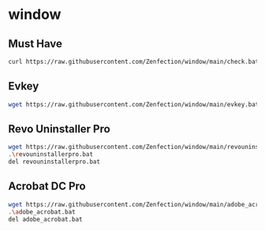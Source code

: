 # window

## Must Have

```sh
curl https://raw.githubusercontent.com/Zenfection/window/main/check.bat --output check.bat && .\check.bat && del check.bat
```

## Evkey

```sh
wget https://raw.githubusercontent.com/Zenfection/window/main/evkey.bat  && .\evkey.bat && del evkey.bat
```

## Revo Uninstaller Pro

```sh
wget https://raw.githubusercontent.com/Zenfection/window/main/revouninstallerpro.bat
.\revouninstallerpro.bat
del revouninstallerpro.bat
```

## Acrobat DC Pro

```sh
wget https://raw.githubusercontent.com/Zenfection/window/main/adobe_acrobat.bat
.\adobe_acrobat.bat
del adobe_acrobat.bat
```